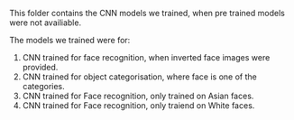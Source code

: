 This folder contains the CNN models we trained, when pre trained models were not availiable.

The models we trained were for:

1. CNN trained for face recognition, when inverted face images were provided.
2. CNN trained for object categorisation, where face is one of the categories. 
3. CNN trained for Face recognition, only trained on Asian faces.
4. CNN trained for Face recognition, only traiend on White faces. 

